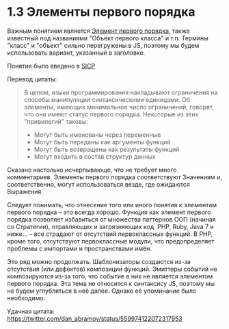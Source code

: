# 1.3 Элементы первого порядка

Важным понятием является [Элемент первого порядка](https://en.wikipedia.org/wiki/First-class_citizen),
также известный под названиями "Объект первого класса" и т.п. Термины "класс" и "объект" сильно
перегружены в JS, поэтому мы будем использовать вариант, указанный в заголовке.

Понятие было введено в [SICP](https://mitpress.mit.edu/sicp/full-text/book/book-Z-H-12.html#call_footnote_Temp_121)

Перевод цитаты:

> В целом, языки программирования накладывают ограничения на способы манипуляции синтаксическими единицами.
> Об элементы, имеющих минимальное число ограничений, говорят, что они имеют статус первого порядка.
> Некоторые из этих "привилегий" таковы:
>
> * Могут быть именованы через переменные
> * Могут быть переданы как аргументы функций
> * Могут быть возвращены как результаты функций
> * Могут входить в состав структур данных

Сказано настолько исчерпывающе, что не требует много комментариев.
Элементы первого порядка соответствуют Значениям и, соответственно, могут
использоваться везде, где ожидаются Выражения.

Следует понимать, что отнесение того или иного понятия к элементам первого порядка – это всегда хорошо.
Функция как элемент первого порядка позволяет избавиться от множества паттернов ООП (начиная со Стратегии),
отравляющих и загрязняющих код. PHP, Ruby, Java 7 и ниже... – все страдают от отсутствий первоклассных функций.
В PHP, кроме того, отсутствуют первоклассные модули, что предопределяет проблемы с импортами
и пространствами имён.

Это ряд можно продолжать. Шаблонизаторы создаются из-за отсутствия (или дефектов) композиции функций. Эмиттеры
событий не композируются из-за того, что событие в них не является элементом первого порядка.
Эта тема не относится к синтаксису JS, поэтому мы не будем углубляться в неё далее.
Однако её упоминание было необходимо.

Удачная цитата: https://twitter.com/dan_abramov/status/559974122072317953
